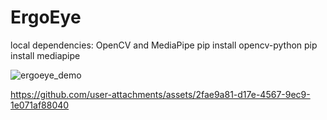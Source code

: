 # ErgoEye

local dependencies: OpenCV and MediaPipe
pip install opencv-python
pip install mediapipe

![ergoeye_demo](https://github.com/user-attachments/assets/b576f7f5-8e01-4fa6-aacc-93e7a2e8efcc)


https://github.com/user-attachments/assets/2fae9a81-d17e-4567-9ec9-1e071af88040

